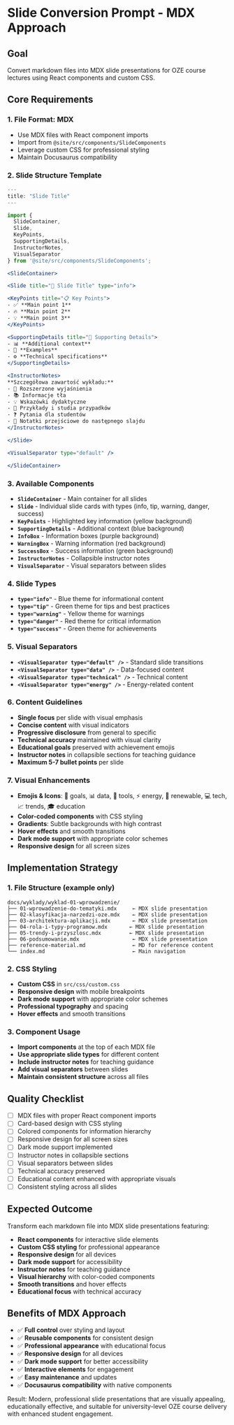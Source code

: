 # Slide Conversion Prompt - MDX Approach

## Goal

Convert markdown files into MDX slide presentations for OZE course lectures using React components and custom CSS.

## Core Requirements

### 1. File Format: MDX

- Use MDX files with React component imports
- Import from `@site/src/components/SlideComponents`
- Leverage custom CSS for professional styling
- Maintain Docusaurus compatibility

### 2. Slide Structure Template

```jsx
---
title: "Slide Title"
---

import { 
  SlideContainer, 
  Slide, 
  KeyPoints, 
  SupportingDetails, 
  InstructorNotes,
  VisualSeparator 
} from '@site/src/components/SlideComponents';

<SlideContainer>

<Slide title="🎯 Slide Title" type="info">

<KeyPoints title="📋 Key Points">
- ✅ **Main point 1**
- 🔥 **Main point 2**  
- 💡 **Main point 3**
</KeyPoints>

<SupportingDetails title="🔧 Supporting Details">
- 📊 **Additional context**
- 🎨 **Examples**
- ⚙️ **Technical specifications**
</SupportingDetails>

<InstructorNotes>
**Szczegółowa zawartość wykładu:**
- 📝 Rozszerzone wyjaśnienia
- 📚 Informacje tła
- 💡 Wskazówki dydaktyczne
- 📖 Przykłady i studia przypadków
- ❓ Pytania dla studentów
- 🔄 Notatki przejściowe do następnego slajdu
</InstructorNotes>

</Slide>

<VisualSeparator type="default" />

</SlideContainer>
```

### 3. Available Components

- **`SlideContainer`** - Main container for all slides
- **`Slide`** - Individual slide cards with types (info, tip, warning, danger, success)
- **`KeyPoints`** - Highlighted key information (yellow background)
- **`SupportingDetails`** - Additional context (blue background)
- **`InfoBox`** - Information boxes (purple background)
- **`WarningBox`** - Warning information (red background)
- **`SuccessBox`** - Success information (green background)
- **`InstructorNotes`** - Collapsible instructor notes
- **`VisualSeparator`** - Visual separators between slides

### 4. Slide Types

- **`type="info"`** - Blue theme for informational content
- **`type="tip"`** - Green theme for tips and best practices
- **`type="warning"`** - Yellow theme for warnings
- **`type="danger"`** - Red theme for critical information
- **`type="success"`** - Green theme for achievements

### 5. Visual Separators

- **`<VisualSeparator type="default" />`** - Standard slide transitions
- **`<VisualSeparator type="data" />`** - Data-focused content
- **`<VisualSeparator type="technical" />`** - Technical content
- **`<VisualSeparator type="energy" />`** - Energy-related content

### 6. Content Guidelines

- **Single focus** per slide with visual emphasis
- **Concise content** with visual indicators
- **Progressive disclosure** from general to specific
- **Technical accuracy** maintained with visual clarity
- **Educational goals** preserved with achievement emojis
- **Instructor notes** in collapsible sections for teaching guidance
- **Maximum 5-7 bullet points** per slide

### 7. Visual Enhancements

- **Emojis & Icons**: 🎯 goals, 📊 data, 🔧 tools, ⚡ energy, 🌱 renewable, 💻 tech, 📈 trends, 🎓 education
- **Color-coded components** with CSS styling
- **Gradients**: Subtle backgrounds with high contrast
- **Hover effects** and smooth transitions
- **Dark mode support** with appropriate color schemes
- **Responsive design** for all screen sizes

## Implementation Strategy

### 1. File Structure (example only)

```
docs/wyklady/wyklad-01-wprowadzenie/
├── 01-wprowadzenie-do-tematyki.mdx     ← MDX slide presentation
├── 02-klasyfikacja-narzedzi-oze.mdx    ← MDX slide presentation
├── 03-architektura-aplikacji.mdx       ← MDX slide presentation
├── 04-rola-i-typy-programow.mdx       ← MDX slide presentation
├── 05-trendy-i-przyszlosc.mdx         ← MDX slide presentation
├── 06-podsumowanie.mdx                 ← MDX slide presentation
├── reference-material.md               ← MD for reference content
└── index.md                            ← Main navigation
```

### 2. CSS Styling

- **Custom CSS** in `src/css/custom.css`
- **Responsive design** with mobile breakpoints
- **Dark mode support** with appropriate color schemes
- **Professional typography** and spacing
- **Hover effects** and smooth transitions

### 3. Component Usage

- **Import components** at the top of each MDX file
- **Use appropriate slide types** for different content
- **Include instructor notes** for teaching guidance
- **Add visual separators** between slides
- **Maintain consistent structure** across all files

## Quality Checklist

- [ ] MDX files with proper React component imports
- [ ] Card-based design with CSS styling
- [ ] Colored components for information hierarchy
- [ ] Responsive design for all screen sizes
- [ ] Dark mode support implemented
- [ ] Instructor notes in collapsible sections
- [ ] Visual separators between slides
- [ ] Technical accuracy preserved
- [ ] Educational content enhanced with appropriate visuals
- [ ] Consistent styling across all slides

## Expected Outcome

Transform each markdown file into MDX slide presentations featuring:

- **React components** for interactive slide elements
- **Custom CSS styling** for professional appearance
- **Responsive design** for all devices
- **Dark mode support** for accessibility
- **Instructor notes** for teaching guidance
- **Visual hierarchy** with color-coded components
- **Smooth transitions** and hover effects
- **Educational focus** with technical accuracy

## Benefits of MDX Approach

- ✅ **Full control** over styling and layout
- ✅ **Reusable components** for consistent design
- ✅ **Professional appearance** with educational focus
- ✅ **Responsive design** for all devices
- ✅ **Dark mode support** for better accessibility
- ✅ **Interactive elements** for engagement
- ✅ **Easy maintenance** and updates
- ✅ **Docusaurus compatibility** with native components

Result: Modern, professional slide presentations that are visually appealing, educationally effective, and suitable for university-level OZE course delivery with enhanced student engagement.

